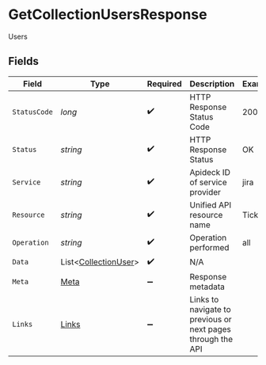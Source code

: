 # GetCollectionUsersResponse

Users


## Fields

| Field                                                             | Type                                                              | Required                                                          | Description                                                       | Example                                                           |
| ----------------------------------------------------------------- | ----------------------------------------------------------------- | ----------------------------------------------------------------- | ----------------------------------------------------------------- | ----------------------------------------------------------------- |
| `StatusCode`                                                      | *long*                                                            | :heavy_check_mark:                                                | HTTP Response Status Code                                         | 200                                                               |
| `Status`                                                          | *string*                                                          | :heavy_check_mark:                                                | HTTP Response Status                                              | OK                                                                |
| `Service`                                                         | *string*                                                          | :heavy_check_mark:                                                | Apideck ID of service provider                                    | jira                                                              |
| `Resource`                                                        | *string*                                                          | :heavy_check_mark:                                                | Unified API resource name                                         | Tickets                                                           |
| `Operation`                                                       | *string*                                                          | :heavy_check_mark:                                                | Operation performed                                               | all                                                               |
| `Data`                                                            | List<[CollectionUser](../../Models/Components/CollectionUser.md)> | :heavy_check_mark:                                                | N/A                                                               |                                                                   |
| `Meta`                                                            | [Meta](../../Models/Components/Meta.md)                           | :heavy_minus_sign:                                                | Response metadata                                                 |                                                                   |
| `Links`                                                           | [Links](../../Models/Components/Links.md)                         | :heavy_minus_sign:                                                | Links to navigate to previous or next pages through the API       |                                                                   |
